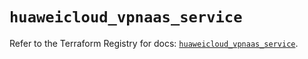 # `huaweicloud_vpnaas_service`

Refer to the Terraform Registry for docs: [`huaweicloud_vpnaas_service`](https://registry.terraform.io/providers/huaweicloud/huaweicloud/1.71.1/docs/resources/vpnaas_service).

